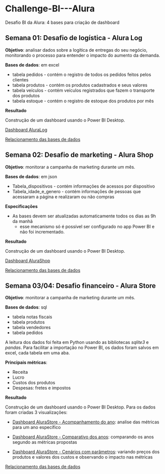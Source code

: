 # Challenge-BI---Alura


Desafio BI da Alura: 4 bases para criação de dashboard


## Semana 01: Desafio de logística - Alura Log


**Objetivo**: analisar dados sobre a logítica de entregas do seu negócio, monitorando o processo para entender o impacto do aumento da demanda.

**Bases de dados**: em excel
 - tabela pedidos - contém o registro de todos os pedidos feitos pelos clientes
 - tabela produtos - contém os produtos cadastrados e seus
   valores   
 - tabela veículos - contém veículos registrados que fazem o
   transporte dos produtos
 - tabela estoque - contém o registro de estoque dos produtos por mês

**Resultado**

Construção de um dashboard usando o Power BI Desktop.

[Dashboard AluraLog](https://drive.google.com/file/d/1ocx4CmNklKf3RJCPKK0sqWz2Kt_RtZ9F/view?usp=sharing)

[Relacionamento das bases de dados](https://drive.google.com/file/d/1r4Hkie4lV3ADugjizPeKUczWtz8ZG6H4/view?usp=sharing)

## Semana 02: Desafio de marketing - Alura Shop

**Objetivo**: monitorar a campanha de marketing durante um mês.

**Bases de dados**: em json

 - Tabela_dispositivos - contém informações de acessos por dispositivo
 - Tabela_idade_e_genero - contém informações de pessoas que acessaram a página e realizaram ou não compras

**Especificações**

 - As bases devem ser atualizadas automaticamente todos os dias as 9h da manhã
	 - esse mecanismo só é possível ser configurado no app Power BI e não foi incrementado.

**Resultado**

Construção de um dashboard usando o Power BI Desktop.

[Dashboard AluraShop](https://drive.google.com/file/d/1sToSajvtd_Q7ebbYn2A0P854ouNxWaUs/view?usp=sharing)

[Relacionamento das bases de dados](https://drive.google.com/file/d/1sWiwGML_h125JyXDyv3TgVIz9OsKqNUE/view?usp=sharing)

## Semana 03/04: Desafio financeiro - Alura Store

**Objetivo**: monitorar a campanha de marketing durante um mês.

**Bases de dados**: sql

 -  tabela notas fiscais
 -  tabela produtos
 -  tabela vendedores
 -  tabela pedidos

A leitura dos dados foi feita em Python usando as bibliotecas *sqlite3* e *pandas*. Para facilitar a importação no Power BI, os dados foram salvos em excel, cada tabela em uma aba.

**Principais métricas**:

 - Receita
 - Lucro
 - Custos dos produtos
 - Despesas: fretes e impostos

**Resultado**

Construção de um dashboard usando o Power BI Desktop. Para os dados foram criadas 3 visualizações:

 - [Dashboard AluraStore - Acompanhamento do
   ano](https://drive.google.com/file/d/1w_7-4rl-PePMi2kL0UMJJFs9iLyCPt3O/view?usp=sharing): analise das métricas para um ano específico
   
 - [Dashboard AluraStore - Comparativo dos
   anos](https://drive.google.com/file/d/1w_YajabJ29ndoSrRnS5v-RQ35h5EyfMu/view?usp=sharing): comparando os anos segundo as métricas propostas
   
- [Dashboard AluraStore - Cenários com
   parâmetros](https://drive.google.com/file/d/1waq6-LkqoIillLGHuGnesZ5GNNSdYWFf/view?usp=sharing): variando preços dos produtos e valores dos custos e observando o impacto nas métricas

[Relacionamento das bases de dados](https://drive.google.com/file/d/1-NYrqU_eVC1UgVBGc0fyksLEoEBclrcW/view?usp=sharing)
<!--stackedit_data:
eyJoaXN0b3J5IjpbMTY1Mzc0OTA2NiwxODE3MDI0MTA0LC0zMT
U3MzIxMjcsLTEyOTU2MTk5MjldfQ==
-->